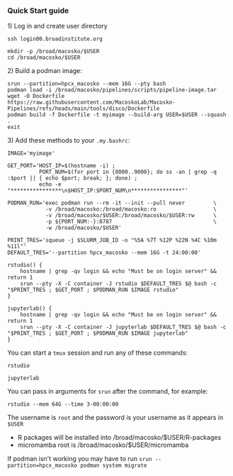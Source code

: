 ### Quick Start guide

1\) Log in and create user directory

```
ssh login00.broadinstitute.org
```
```
mkdir -p /broad/macosko/$USER
cd /broad/macosko/$USER
```

2\) Build a podman image:

```
srun --partition=hpcx_macosko --mem 16G --pty bash
podman load -i /broad/macosko/pipelines/scripts/pipeline-image.tar
wget -O Dockerfile https://raw.githubusercontent.com/MacoskoLab/Macosko-Pipelines/refs/heads/main/tools/disco/Dockerfile
podman build -f Dockerfile -t myimage --build-arg USER=$USER --squash .
exit
```

3\) Add these methods to your `.my.bashrc`:

```
IMAGE='myimage'

GET_PORT='HOST_IP=$(hostname -i) ; 
          PORT_NUM=$(for port in {8000..9000}; do ss -an | grep -q :$port || { echo $port; break; }; done) ; 
          echo -e "****************\n$HOST_IP:$PORT_NUM\n****************"'

PODMAN_RUN='exec podman run --rm -it --init --pull never         \
            -v /broad/macosko:/broad/macosko:ro                  \
            -v /broad/macosko/$USER:/broad/macosko/$USER:rw      \
            -p ${PORT_NUM:-}:8787                                \
            -w /broad/macosko/$USER'        

PRINT_TRES='squeue -j $SLURM_JOB_ID -o "%5A %7T %12P %22N %4C %10m %11l"'
DEFAULT_TRES='--partition hpcx_macosko --mem 16G -t 24:00:00'

rstudio() {
    hostname | grep -qv login && echo "Must be on login server" && return 1
    srun --pty -X -C container -J rstudio $DEFAULT_TRES $@ bash -c "$PRINT_TRES ; $GET_PORT ; $PODMAN_RUN $IMAGE rstudio"
}

jupyterlab() {
    hostname | grep -qv login && echo "Must be on login server" && return 1
    srun --pty -X -C container -J jupyterlab $DEFAULT_TRES $@ bash -c "$PRINT_TRES ; $GET_PORT ; $PODMAN_RUN $IMAGE jupyterlab"
}
```

You can start a `tmux` session and run any of these commands:

```rstudio```  

```jupyterlab```  

You can pass in arguments for `srun` after the command, for example:

```rstudio --mem 64G --time 3-00:00:00```

The username is `root` and the password is your username as it appears in `$USER`
* R packages will be installed into /broad/macosko/$USER/R-packages
* micromamba root is /broad/macosko/$USER/micromamba

If podman isn't working you may have to run `srun --partition=hpcx_macosko podman system migrate`
